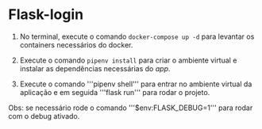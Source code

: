 # Flask-login

1. No terminal, execute o comando ```docker-compose up -d``` para levantar os containers necessários do docker.

2. Execute o comando ```pipenv install``` para criar o ambiente virtual e instalar as dependências necessárias do *app*.

3. Execute o comando '''pipenv shell''' para entrar no ambiente virtual da aplicação e em seguida '''flask run''' para rodar o projeto.

Obs: se necessário rode o comando '''$env:FLASK_DEBUG=1''' para rodar com o debug ativado.
